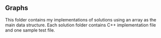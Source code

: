 ## Graphs
This folder contains my implementations of solutions using an array as the main data structure.
Each solution folder contains C++ implementation file and one sample test file. 
